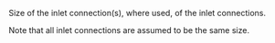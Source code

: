 ﻿Size of the inlet connection(s), where used, of the inlet connections.

Note that all inlet connections are assumed to be the same size.
